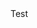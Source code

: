 <!DOCTYPE html>
<html lang="en">
<head>
    <meta charset="UTF-8">
    <meta name="viewport" content="width=device-width, initial-scale=1.0">
    <title> github-messaging thing </title>
</head>
<div class="messaging-side">
  Test
</div>
